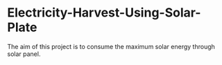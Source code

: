 # Electricity-Harvest-Using-Solar-Plate
The aim of this project is to consume the maximum solar energy through solar panel.
